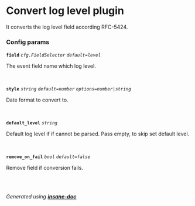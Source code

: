 # Convert log level plugin
It converts the log level field according RFC-5424.

### Config params
**`field`** *`cfg.FieldSelector`* *`default=level`* 

The event field name which log level.

<br>

**`style`** *`string`* *`default=number`* *`options=number|string`* 

Date format to convert to.

<br>

**`default_level`** *`string`* 

Default log level if if cannot be parsed. Pass empty, to skip set default level.

<br>

**`remove_on_fail`** *`bool`* *`default=false`* 

Remove field if conversion fails.

<br>


<br>*Generated using [__insane-doc__](https://github.com/vitkovskii/insane-doc)*
